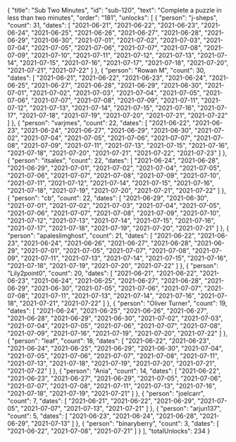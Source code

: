 {
  "title": "Sub Two Minutes",
  "id": "sub-120",
  "text": "Complete a puzzle in less than two minutes",
  "order": "181",
  "unlocks": [
    {
      "person": "j-sheps",
      "count": 31,
      "dates": [
        "2021-06-21",
        "2021-06-22",
        "2021-06-23",
        "2021-06-24",
        "2021-06-25",
        "2021-06-26",
        "2021-06-27",
        "2021-06-28",
        "2021-06-29",
        "2021-06-30",
        "2021-07-01",
        "2021-07-02",
        "2021-07-03",
        "2021-07-04",
        "2021-07-05",
        "2021-07-06",
        "2021-07-07",
        "2021-07-08",
        "2021-07-09",
        "2021-07-10",
        "2021-07-11",
        "2021-07-12",
        "2021-07-13",
        "2021-07-14",
        "2021-07-15",
        "2021-07-16",
        "2021-07-17",
        "2021-07-18",
        "2021-07-20",
        "2021-07-21",
        "2021-07-22"
      ]
    },
    {
      "person": "Rowan M",
      "count": 30,
      "dates": [
        "2021-06-21",
        "2021-06-22",
        "2021-06-23",
        "2021-06-24",
        "2021-06-25",
        "2021-06-27",
        "2021-06-28",
        "2021-06-29",
        "2021-06-30",
        "2021-07-01",
        "2021-07-02",
        "2021-07-03",
        "2021-07-04",
        "2021-07-05",
        "2021-07-06",
        "2021-07-07",
        "2021-07-08",
        "2021-07-09",
        "2021-07-11",
        "2021-07-12",
        "2021-07-13",
        "2021-07-14",
        "2021-07-15",
        "2021-07-16",
        "2021-07-17",
        "2021-07-18",
        "2021-07-19",
        "2021-07-20",
        "2021-07-21",
        "2021-07-22"
      ]
    },
    {
      "person": "varjmes",
      "count": 22,
      "dates": [
        "2021-06-22",
        "2021-06-23",
        "2021-06-24",
        "2021-06-27",
        "2021-06-29",
        "2021-06-30",
        "2021-07-02",
        "2021-07-04",
        "2021-07-05",
        "2021-07-06",
        "2021-07-07",
        "2021-07-08",
        "2021-07-09",
        "2021-07-11",
        "2021-07-13",
        "2021-07-15",
        "2021-07-16",
        "2021-07-18",
        "2021-07-20",
        "2021-07-21",
        "2021-07-22",
        "2021-07-23"
      ]
    },
    {
      "person": "itsalex",
      "count": 22,
      "dates": [
        "2021-06-24",
        "2021-06-28",
        "2021-06-29",
        "2021-07-01",
        "2021-07-02",
        "2021-07-04",
        "2021-07-05",
        "2021-07-06",
        "2021-07-07",
        "2021-07-08",
        "2021-07-09",
        "2021-07-10",
        "2021-07-11",
        "2021-07-12",
        "2021-07-14",
        "2021-07-15",
        "2021-07-16",
        "2021-07-18",
        "2021-07-19",
        "2021-07-20",
        "2021-07-21",
        "2021-07-22"
      ]
    },
    {
      "person": "cb",
      "count": 22,
      "dates": [
        "2021-06-29",
        "2021-06-30",
        "2021-07-01",
        "2021-07-02",
        "2021-07-03",
        "2021-07-04",
        "2021-07-05",
        "2021-07-06",
        "2021-07-07",
        "2021-07-08",
        "2021-07-09",
        "2021-07-10",
        "2021-07-12",
        "2021-07-13",
        "2021-07-14",
        "2021-07-15",
        "2021-07-16",
        "2021-07-17",
        "2021-07-18",
        "2021-07-19",
        "2021-07-20",
        "2021-07-21"
      ]
    },
    {
      "person": "apaleslimghost",
      "count": 21,
      "dates": [
        "2021-06-22",
        "2021-06-23",
        "2021-06-24",
        "2021-06-26",
        "2021-06-27",
        "2021-06-28",
        "2021-06-29",
        "2021-07-01",
        "2021-07-05",
        "2021-07-07",
        "2021-07-08",
        "2021-07-09",
        "2021-07-11",
        "2021-07-13",
        "2021-07-14",
        "2021-07-15",
        "2021-07-16",
        "2021-07-18",
        "2021-07-19",
        "2021-07-20",
        "2021-07-22"
      ]
    },
    {
      "person": "Lily2point0",
      "count": 20,
      "dates": [
        "2021-06-21",
        "2021-06-22",
        "2021-06-23",
        "2021-06-24",
        "2021-06-25",
        "2021-06-27",
        "2021-06-28",
        "2021-06-29",
        "2021-06-30",
        "2021-07-05",
        "2021-07-06",
        "2021-07-07",
        "2021-07-08",
        "2021-07-11",
        "2021-07-13",
        "2021-07-14",
        "2021-07-16",
        "2021-07-18",
        "2021-07-21",
        "2021-07-22"
      ]
    },
    {
      "person": "Oliver Turner",
      "count": 19,
      "dates": [
        "2021-06-24",
        "2021-06-25",
        "2021-06-26",
        "2021-06-27",
        "2021-06-28",
        "2021-06-29",
        "2021-06-30",
        "2021-07-02",
        "2021-07-03",
        "2021-07-04",
        "2021-07-05",
        "2021-07-06",
        "2021-07-07",
        "2021-07-08",
        "2021-07-09",
        "2021-07-16",
        "2021-07-19",
        "2021-07-20",
        "2021-07-22"
      ]
    },
    {
      "person": "leaf",
      "count": 18,
      "dates": [
        "2021-06-22",
        "2021-06-23",
        "2021-06-24",
        "2021-06-25",
        "2021-06-29",
        "2021-06-30",
        "2021-07-04",
        "2021-07-05",
        "2021-07-06",
        "2021-07-07",
        "2021-07-08",
        "2021-07-11",
        "2021-07-13",
        "2021-07-18",
        "2021-07-19",
        "2021-07-20",
        "2021-07-21",
        "2021-07-22"
      ]
    },
    {
      "person": "Ania",
      "count": 14,
      "dates": [
        "2021-06-22",
        "2021-06-23",
        "2021-06-27",
        "2021-06-29",
        "2021-07-05",
        "2021-07-06",
        "2021-07-07",
        "2021-07-08",
        "2021-07-11",
        "2021-07-13",
        "2021-07-16",
        "2021-07-18",
        "2021-07-19",
        "2021-07-21"
      ]
    },
    {
      "person": "joelcarr",
      "count": 7,
      "dates": [
        "2021-06-21",
        "2021-06-22",
        "2021-06-29",
        "2021-07-05",
        "2021-07-07",
        "2021-07-13",
        "2021-07-21"
      ]
    },
    {
      "person": "arjun137",
      "count": 5,
      "dates": [
        "2021-06-23",
        "2021-06-24",
        "2021-06-28",
        "2021-06-29",
        "2021-07-13"
      ]
    },
    {
      "person": "binaryberry",
      "count": 3,
      "dates": [
        "2021-06-22",
        "2021-07-08",
        "2021-07-21"
      ]
    }
  ],
  "totalUnlocks": 234
}